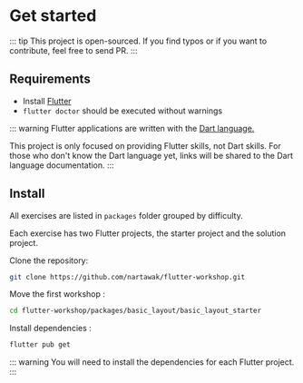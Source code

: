 # Get started

::: tip
This project is open-sourced. If you find typos or if you want to contribute, feel free to send PR.
:::

## Requirements

- Install [Flutter](https://flutter.dev/docs/get-started/install)
- `flutter doctor` should be executed without warnings

::: warning
Flutter applications are written with the [Dart language.](https://dart.dev/guides/language/language-tour)

This project is only focused on providing Flutter skills, not Dart skills. For those who don't know the Dart language yet, links will be shared to the Dart language documentation.
:::

## Install

All exercises are listed in `packages` folder grouped by difficulty.

Each exercise has two Flutter projects, the starter project and the solution project.

Clone the repository:

```bash
git clone https://github.com/nartawak/flutter-workshop.git
```

Move the first workshop :

```bash
cd flutter-workshop/packages/basic_layout/basic_layout_starter
```

Install dependencies :

```bash
flutter pub get
```

::: warning
You will need to install the dependencies for each Flutter project.
:::
